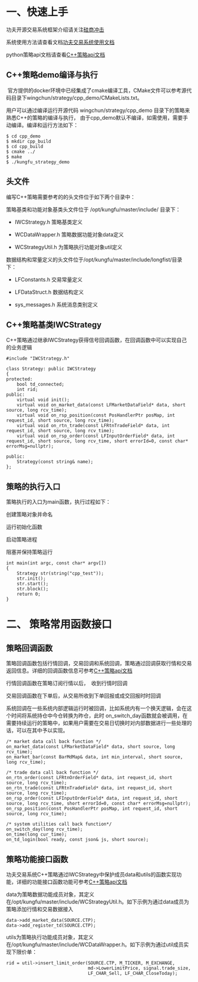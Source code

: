 # 一、快速上手

功夫开源交易系统框架介绍请关注[硅商冲击](https://zhuanlan.zhihu.com/silicontrader)

系统使用方法请查看文档[功夫交易系统使用文档](https://github.com/lqyhost/kungfu/blob/master/doc/kungfu_document_cn.md)

python策略api文档请查看[C++策略api文档](https://github.com/lqyhost/kungfu/blob/master/doc/cpp_strategy_document_cn.md)

## C++策略demo编译与执行

  官方提供的docker环境中已经集成了cmake编译工具，CMake文件可以参考源代码目录下wingchun/strategy/cpp_demo/CMakeLists.txt。
 
 用户可以通过编译运行开源代码 wingchun/strategy/cpp_demo 目录下的策略来熟悉C++的策略的编译与执行， 由于cpp_demo默认不编译，如需使用，需要手动编译。编译和运行方法如下：
 
 ```
 $ cd cpp_demo
 $ mkdir cpp_build
 $ cd cpp_build
 $ cmake ../
 $ make
 $ ./kungfu_strategy_demo
 ``` 
 
##  头文件

 编写C++策略需要参考的的头文件位于如下两个目录中：
 
 策略基类和功能对象基类头文件位于 /opt/kungfu/master/include/ 目录下：
 
* IWCStrategy.h 策略基类定义
 
* WCDataWrapper.h 策略数据功能对象data定义
 
* WCStrategyUtil.h 为策略执行功能对象util定义
 
 数据结构和常量定义的头文件位于/opt/kungfu/master/include/longfist/目录下：
 
* LFConstants.h 交易常量定义
 
* LFDataStruct.h 数据结构定义
 
* sys_messages.h 系统消息类别定义
  
## C++策略基类IWCStrategy

C++策略通过继承IWCStrategy获得信号回调函数，在回调函数中可以实现自己的业务逻辑

```
#include "IWCStrategy.h"

class Strategy: public IWCStrategy
{
protected:
    bool td_connected;
    int rid;
public:
    virtual void init();
    virtual void on_market_data(const LFMarketDataField* data, short source, long rcv_time);
    virtual void on_rsp_position(const PosHandlerPtr posMap, int request_id, short source, long rcv_time);
    virtual void on_rtn_trade(const LFRtnTradeField* data, int request_id, short source, long rcv_time);
    virtual void on_rsp_order(const LFInputOrderField* data, int request_id, short source, long rcv_time, short errorId=0, const char* errorMsg=nullptr);

public:
    Strategy(const string& name);
};
```

## 策略的执行入口

策略执行的入口为main函数，执行过程如下：

创建策略对象并命名

运行初始化函数

启动策略进程

阻塞并保持策略运行

```
int main(int argc, const char* argv[])
{
    Strategy str(string("cpp_test"));
    str.init();
    str.start();
    str.block();
    return 0;
}
```

# 二、 策略常用函数接口

## 策略回调函数

策略回调函数包括行情回调，交易回调和系统回调，策略通过回调获取行情和交易返回信息。详细的回调函数信息可参考[C++策略api文档](https://github.com/lqyhost/kungfu/blob/master/doc/cpp_strategy_document_cn.md)

行情回调函数在策略订阅行情以后，　收到行情时回调

交易回调函数在下单后，从交易所收到下单回报或成交回报时时回调

系统回调在一些系统内部逻辑运行时被回调，比如系统内有一个换天逻辑，会在这个时间将系统持仓中今仓转换为昨仓，此时
on_switch_day函数就会被调用，在需要持续运行的策略中，如果用户需要在交易日切换时对内部数据进行一些处理的话，可以在其中予以实现。 

```
/* market data call back function */
on_market_data(const LFMarketDataField* data, short source, long rcv_time);
on_market_bar(const BarMdMap& data, int min_interval, short source, long rcv_time);

/* trade data call back function */
on_rtn_order(const LFRtnOrderField* data, int request_id, short source, long rcv_time);
on_rtn_trade(const LFRtnTradeField* data, int request_id, short source, long rcv_time);
on_rsp_order(const LFInputOrderField* data, int request_id, short source, long rcv_time, short errorId=0, const char* errorMsg=nullptr);
on_rsp_position(const PosHandlerPtr posMap, int request_id, short source, long rcv_time);

/* system utilities call back function*/
on_switch_day(long rcv_time);
on_time(long cur_time);
on_td_login(bool ready, const json& js, short source);
```


## 策略功能接口函数

功夫交易系统C++策略通过IWCStrategy中保护成员data和utils的函数实现功能，详细的功能接口函数功能可参考[C++策略api文档](https://github.com/lqyhost/kungfu/blob/master/doc/cpp_strategy_document_cn.md)


data为策略数据功能成员对象，其定义在/opt/kungfu/master/include/WCStrategyUtil.h。如下示例为通过data成员为策略添加行情和交易数据接入

```
data->add_market_data(SOURCE.CTP);
data->add_register_td(SOURCE.CTP);
```

utils为策略执行功能成员对象，其定义在/opt/kungfu/master/include/WCDataWrapper.h。如下示例为通过util成员实现下限价单：

```
rid = util->insert_limit_order(SOURCE.CTP, M_TICKER, M_EXCHANGE,
                               md->LowerLimitPrice, signal.trade_size,
                               LF_CHAR_Sell, LF_CHAR_CloseToday);
```

